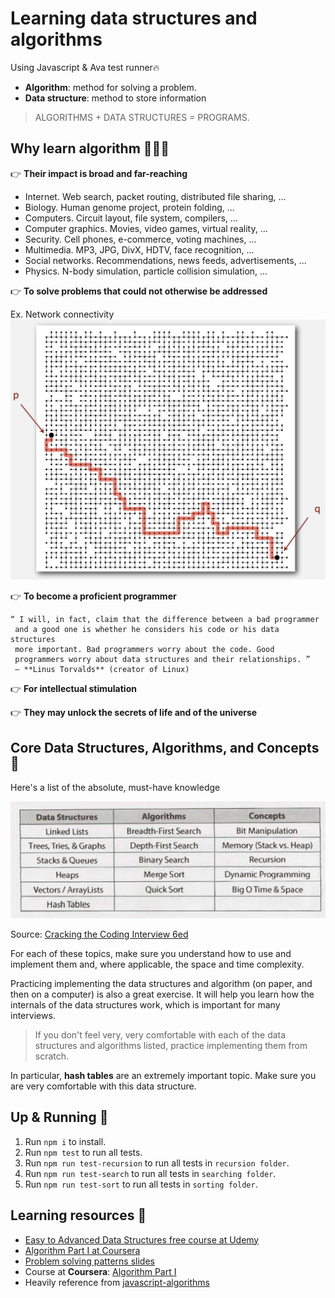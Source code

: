 # Learning data structures and algorithms
Using Javascript & Ava test runner🔥
- **Algorithm**: method for solving a problem.
- **Data structure**: method to store information
> ALGORITHMS + DATA STRUCTURES = PROGRAMS.

## Why learn algorithm 👨🏻‍💻

👉 **Their impact is broad and far-reaching**
- Internet. Web search, packet routing, distributed file sharing, ...
- Biology. Human genome project, protein folding, ...
- Computers. Circuit layout, file system, compilers, ...
- Computer graphics. Movies, video games, virtual reality, ...
- Security. Cell phones, e-commerce, voting machines, ...
- Multimedia. MP3, JPG, DivX, HDTV, face recognition, ...
- Social networks. Recommendations, news feeds, advertisements, ...
- Physics. N-body simulation, particle collision simulation, ...

👉 **To solve problems that could not otherwise be addressed** 

Ex. Network connectivity
![Network connectivity](./assets/images/connectivity_algorithm.png)

👉 **To become a proficient programmer**

```
“ I will, in fact, claim that the difference between a bad programmer
 and a good one is whether he considers his code or his data structures
 more important. Bad programmers worry about the code. Good
 programmers worry about data structures and their relationships. ”
 — **Linus Torvalds** (creator of Linux)
```
👉 **For intellectual stimulation**

👉 **They may unlock the secrets of life and of the universe**

## Core Data Structures, Algorithms, and Concepts 🦄

Here's a list of the absolute, must-have knowledge

![Core Data Structures, Algorithms, and Concepts](./assets/images/core-ds-alg-js.png)

Source: [Cracking the Coding Interview 6ed](https://www.amazon.com/Cracking-Coding-Interview-Programming-Questions/dp/0984782850)

For each of these topics, make sure you understand how to use and implement them and, where applicable, the space and time complexity.

Practicing implementing the data structures and algorithm (on paper, and then on a computer) is also a great exercise. It will help you learn how the internals of the data structures work, which is important for many interviews.

> If you don't feel very, very comfortable with each of the data structures and algorithms listed, practice implementing them from scratch.

In particular, **hash tables** are an extremely important topic. Make sure you are very comfortable with this data structure.

## Up & Running 🏃‍

1. Run `npm i` to install.
2. Run `npm test` to run all tests.
3. Run `npm run test-recursion` to run all tests in `recursion folder`.
4. Run `npm run test-search` to run all tests in `searching folder`.
5. Run `npm run test-sort` to run all tests in `sorting folder`.

## Learning resources 📃

- [Easy to Advanced Data Structures free course at Udemy](https://www.udemy.com/introduction-to-data-structures/)
- [Algorithm Part I at Coursera](https://www.coursera.org/learn/algorithms-part1/)
- [Problem solving patterns slides](https://cs.slides.com/colt_steele/problem-solving-patterns#/)
- Course at **Coursera**: [Algorithm Part I](https://www.coursera.org/learn/algorithms-part1/)
- Heavily reference from [javascript-algorithms](https://github.com/trekhleb/javascript-algorithms)

